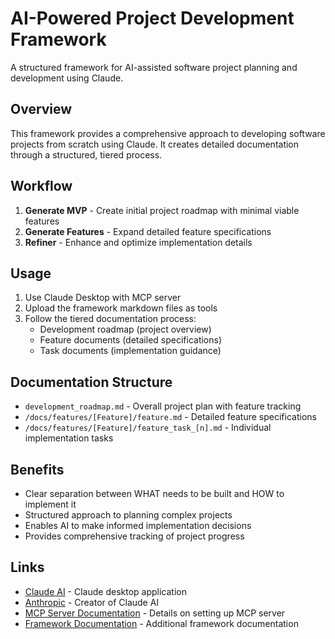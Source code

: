# AI-Powered Project Development Framework

A structured framework for AI-assisted software project planning and development using Claude.

## Overview

This framework provides a comprehensive approach to developing software projects from scratch using Claude. It creates detailed documentation through a structured, tiered process.

## Workflow

1. **Generate MVP** - Create initial project roadmap with minimal viable features
2. **Generate Features** - Expand detailed feature specifications
3. **Refiner** - Enhance and optimize implementation details

## Usage

1. Use Claude Desktop with MCP server
2. Upload the framework markdown files as tools
3. Follow the tiered documentation process:
   - Development roadmap (project overview)
   - Feature documents (detailed specifications)
   - Task documents (implementation guidance)

## Documentation Structure

- `development_roadmap.md` - Overall project plan with feature tracking
- `/docs/features/[Feature]/feature.md` - Detailed feature specifications
- `/docs/features/[Feature]/feature_task_[n].md` - Individual implementation tasks

## Benefits

- Clear separation between WHAT needs to be built and HOW to implement it
- Structured approach to planning complex projects
- Enables AI to make informed implementation decisions
- Provides comprehensive tracking of project progress

## Links

- [Claude AI](https://claude.ai/) - Claude desktop application
- [Anthropic](https://www.anthropic.com/) - Creator of Claude AI
- [MCP Server Documentation](https://docs.anthropic.com/claude/docs/mcp-server) - Details on setting up MCP server
- [Framework Documentation](./docs/) - Additional framework documentation
